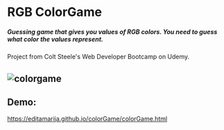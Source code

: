 # RGB ColorGame
##### Guessing game that gives you values of **RGB** colors. You need to guess what color the values represent.  
Project from Colt Steele's Web Developer Bootcamp on Udemy.

![colorgame](https://user-images.githubusercontent.com/52567746/78710281-bec7d080-791d-11ea-85c7-73d25c5b7810.png)
--
## Demo:
https://editamarija.github.io/colorGame/colorGame.html
